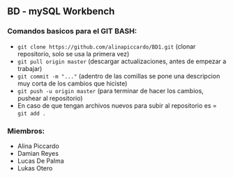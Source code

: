 ## BD - mySQL Workbench
### Comandos basicos para el GIT BASH:
- `git clone https://github.com/alinapiccardo/BD1.git` (clonar repositorio, solo se usa la primera vez)
- `git pull origin master` (descargar actualizaciones, antes de empezar a trabajar)
- `git commit -m "..."` (adentro de las comillas se pone una descripcion muy corta de los cambios que hiciste)
- `git push -u origin master` (para terminar de hacer los cambios, pushear al repositorio)
- En caso de que tengan archivos nuevos para subir al repositorio es = `git add .`

### Miembros:
- Alina Piccardo
- Damian Reyes
- Lucas De Palma
- Lukas Otero
